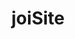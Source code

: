 ---
name: joi
host: joi.dev
origin: https://joi.dev
pathname: /
search: ''
href: https://joi.dev/
title: joiSite
ogTitle: joiSite
twitterTitle: ''
description: >-
  The most powerful schema description language and data validator for
  JavaScript.
ogDescription: '## Build Setup'
image: ''
ogImage: ''
twitterImage: ''
keywords: >-
  joi, validation, schema, hapi, hapijs, hapi.js, node, node.js, javascript,
  framework
logo: ''

---